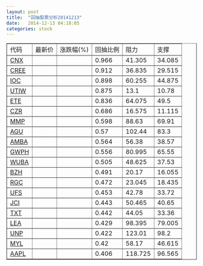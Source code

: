 ```yaml
---
layout: post
title:  "回抽股票分析20141213"
date:   2014-12-13 04:18:05
categories: stock
---
```

<script type="text/javascript">
var stockList = []
stockList.push('gb_cnx');
stockList.push('gb_cree');
stockList.push('gb_ioc');
stockList.push('gb_utiw');
stockList.push('gb_ete');
stockList.push('gb_czr');
stockList.push('gb_mmp');
stockList.push('gb_agu');
stockList.push('gb_amba');
stockList.push('gb_gwph');
stockList.push('gb_wuba');
stockList.push('gb_bzh');
stockList.push('gb_rgc');
stockList.push('gb_ufs');
stockList.push('gb_jci');
stockList.push('gb_txt');
stockList.push('gb_lea');
stockList.push('gb_unp');
stockList.push('gb_myl');
stockList.push('gb_aapl');
</script>
<table border="1">
 <tr>
 <td>代码</td>
 <td>最新价</td>
 <td>涨跌幅(%)</td>
 <td>回抽比例</td>
 <td>阻力</td>
 <td>支撑</td>
</tr>
  <tr id="cnx">
  <td><a href="http://stock.finance.sina.com.cn/usstock/quotes/CNX.html" target="_blank">CNX</a></td><td></td><td></td><td>0.966</td><td>41.305</td><td>34.085</td></tr>
  <tr id="cree">
  <td><a href="http://stock.finance.sina.com.cn/usstock/quotes/CREE.html" target="_blank">CREE</a></td><td></td><td></td><td>0.912</td><td>36.835</td><td>29.515</td></tr>
  <tr id="ioc">
  <td><a href="http://stock.finance.sina.com.cn/usstock/quotes/IOC.html" target="_blank">IOC</a></td><td></td><td></td><td>0.898</td><td>60.255</td><td>44.875</td></tr>
  <tr id="utiw">
  <td><a href="http://stock.finance.sina.com.cn/usstock/quotes/UTIW.html" target="_blank">UTIW</a></td><td></td><td></td><td>0.875</td><td>13.1</td><td>10.78</td></tr>
  <tr id="ete">
  <td><a href="http://stock.finance.sina.com.cn/usstock/quotes/ETE.html" target="_blank">ETE</a></td><td></td><td></td><td>0.836</td><td>64.075</td><td>49.5</td></tr>
  <tr id="czr">
  <td><a href="http://stock.finance.sina.com.cn/usstock/quotes/CZR.html" target="_blank">CZR</a></td><td></td><td></td><td>0.686</td><td>16.575</td><td>11.115</td></tr>
  <tr id="mmp">
  <td><a href="http://stock.finance.sina.com.cn/usstock/quotes/MMP.html" target="_blank">MMP</a></td><td></td><td></td><td>0.598</td><td>88.63</td><td>69.91</td></tr>
  <tr id="agu">
  <td><a href="http://stock.finance.sina.com.cn/usstock/quotes/AGU.html" target="_blank">AGU</a></td><td></td><td></td><td>0.57</td><td>102.44</td><td>83.3</td></tr>
  <tr id="amba">
  <td><a href="http://stock.finance.sina.com.cn/usstock/quotes/AMBA.html" target="_blank">AMBA</a></td><td></td><td></td><td>0.564</td><td>56.38</td><td>38.57</td></tr>
  <tr id="gwph">
  <td><a href="http://stock.finance.sina.com.cn/usstock/quotes/GWPH.html" target="_blank">GWPH</a></td><td></td><td></td><td>0.556</td><td>80.995</td><td>65.55</td></tr>
  <tr id="wuba">
  <td><a href="http://stock.finance.sina.com.cn/usstock/quotes/WUBA.html" target="_blank">WUBA</a></td><td></td><td></td><td>0.505</td><td>48.625</td><td>37.53</td></tr>
  <tr id="bzh">
  <td><a href="http://stock.finance.sina.com.cn/usstock/quotes/BZH.html" target="_blank">BZH</a></td><td></td><td></td><td>0.491</td><td>20.17</td><td>16.055</td></tr>
  <tr id="rgc">
  <td><a href="http://stock.finance.sina.com.cn/usstock/quotes/RGC.html" target="_blank">RGC</a></td><td></td><td></td><td>0.472</td><td>23.045</td><td>18.435</td></tr>
  <tr id="ufs">
  <td><a href="http://stock.finance.sina.com.cn/usstock/quotes/UFS.html" target="_blank">UFS</a></td><td></td><td></td><td>0.453</td><td>42.78</td><td>33.72</td></tr>
  <tr id="jci">
  <td><a href="http://stock.finance.sina.com.cn/usstock/quotes/JCI.html" target="_blank">JCI</a></td><td></td><td></td><td>0.443</td><td>50.465</td><td>40.65</td></tr>
  <tr id="txt">
  <td><a href="http://stock.finance.sina.com.cn/usstock/quotes/TXT.html" target="_blank">TXT</a></td><td></td><td></td><td>0.442</td><td>44.05</td><td>33.36</td></tr>
  <tr id="lea">
  <td><a href="http://stock.finance.sina.com.cn/usstock/quotes/LEA.html" target="_blank">LEA</a></td><td></td><td></td><td>0.429</td><td>98.395</td><td>79.005</td></tr>
  <tr id="unp">
  <td><a href="http://stock.finance.sina.com.cn/usstock/quotes/UNP.html" target="_blank">UNP</a></td><td></td><td></td><td>0.422</td><td>123.01</td><td>98.2</td></tr>
  <tr id="myl">
  <td><a href="http://stock.finance.sina.com.cn/usstock/quotes/MYL.html" target="_blank">MYL</a></td><td></td><td></td><td>0.42</td><td>58.17</td><td>46.615</td></tr>
  <tr id="aapl">
  <td><a href="http://stock.finance.sina.com.cn/usstock/quotes/AAPL.html" target="_blank">AAPL</a></td><td></td><td></td><td>0.406</td><td>118.725</td><td>96.565</td></tr>
</table>
